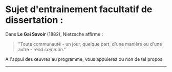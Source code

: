 # Sujet d'entrainement facultatif de dissertation :

Dans __Le Gai Savoir__ (1882), Nietzsche affirme :

> "Toute communauté - un jour, quelque part, d'une manière ou d'une autre - rend *commun*."

A l'appui des œuvres au programme, vous appuierez ou non de tel propos.

---